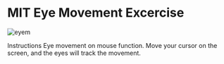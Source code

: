 # MIT Eye Movement Excercise


![eyem](https://user-images.githubusercontent.com/109193497/192194368-a2ad6f9f-8e01-4677-aecd-c64937e4fa8f.png)


 Instructions
 Eye movement on mouse function.  Move your cursor on the screen, and the eyes will track the movement.
